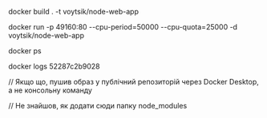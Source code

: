 docker build . -t voytsik/node-web-app

docker run -p 49160:80 --cpu-period=50000 --cpu-quota=25000 -d voytsik/node-web-app

docker ps

docker logs 52287c2b9028

// Якщо що, пушив образ у публічний репозиторій через Docker Desktop, а не консольну команду

// Не знайшов, як додати сюди папку node_modules
